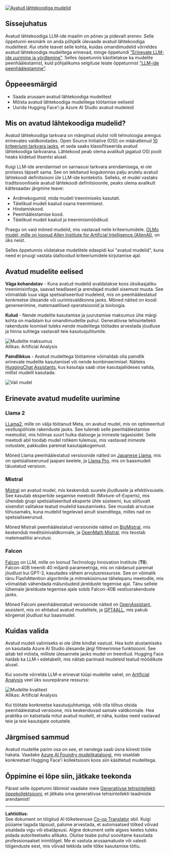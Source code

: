 <!--
CO_OP_TRANSLATOR_METADATA:
{
  "original_hash": "a2a83aac52158c23161046cbd13faa2b",
  "translation_date": "2025-10-18T02:58:14+00:00",
  "source_file": "16-open-source-models/README.md",
  "language_code": "et"
}
-->
[![Avatud lähtekoodiga mudelid](../../../translated_images/16-lesson-banner.6b56555e8404fda1716382db4832cecbe616ccd764de381f0af6cfd694d05f74.et.png)](https://youtu.be/CuICgfuHFSg?si=x8SpFRUsIxM9dohN)

## Sissejuhatus

Avatud lähtekoodiga LLM-ide maailm on põnev ja pidevalt arenev. Selle õppetunni eesmärk on anda põhjalik ülevaade avatud lähtekoodiga mudelitest. Kui otsite teavet selle kohta, kuidas omandimudelid võrreldes avatud lähtekoodiga mudelitega erinevad, minge õppetundi ["Erinevate LLM-ide uurimine ja võrdlemine"](../02-exploring-and-comparing-different-llms/README.md?WT.mc_id=academic-105485-koreyst). Selles õppetunnis käsitletakse ka mudelite peenhäälestamist, kuid põhjalikuma selgituse leiate õppetunnist ["LLM-ide peenhäälestamine"](../18-fine-tuning/README.md?WT.mc_id=academic-105485-koreyst).

## Õppeeesmärgid

- Saada arusaam avatud lähtekoodiga mudelitest
- Mõista avatud lähtekoodiga mudelitega töötamise eeliseid
- Uurida Hugging Face'i ja Azure AI Studio avatud mudeleid

## Mis on avatud lähtekoodiga mudelid?

Avatud lähtekoodiga tarkvara on mänginud olulist rolli tehnoloogia arengus erinevates valdkondades. Open Source Initiative (OSI) on määratlenud [10 kriteeriumi tarkvara jaoks](https://web.archive.org/web/20241126001143/https://opensource.org/osd?WT.mc_id=academic-105485-koreyst), et seda saaks klassifitseerida avatud lähtekoodiga tarkvarana. Lähtekood peab olema avalikult jagatud OSI poolt heaks kiidetud litsentsi alusel.

Kuigi LLM-ide arendamisel on sarnasusi tarkvara arendamisega, ei ole protsess täpselt sama. See on tekitanud kogukonnas palju arutelu avatud lähtekoodi definitsiooni üle LLM-ide kontekstis. Selleks, et mudel vastaks traditsioonilisele avatud lähtekoodi definitsioonile, peaks olema avalikult kättesaadav järgmine teave:

- Andmekogumid, mida mudeli treenimiseks kasutati.
- Täielikud mudeli kaalud osana treenimisest.
- Hindamiskood.
- Peenhäälestamise kood.
- Täielikud mudeli kaalud ja treenimismõõdikud.

Praegu on vaid mõned mudelid, mis vastavad neile kriteeriumidele. [OLMo mudel, mille on loonud Allen Institute for Artificial Intelligence (AllenAI)](https://huggingface.co/allenai/OLMo-7B?WT.mc_id=academic-105485-koreyst), on üks neist.

Selles õppetunnis viidatakse mudelitele edaspidi kui "avatud mudelid", kuna need ei pruugi vastata ülaltoodud kriteeriumidele kirjutamise ajal.

## Avatud mudelite eelised

**Väga kohandatav** - Kuna avatud mudelid avaldatakse koos üksikasjaliku treenimisinfoga, saavad teadlased ja arendajad mudeli sisemust muuta. See võimaldab luua väga spetsialiseeritud mudeleid, mis on peenhäälestatud konkreetse ülesande või uurimisvaldkonna jaoks. Mõned näited on koodi genereerimine, matemaatilised operatsioonid ja bioloogia.

**Kulud** - Nende mudelite kasutamise ja juurutamise maksumus ühe märgi kohta on madalam kui omandimudelite puhul. Generatiivse tehisintellekti rakenduste loomisel tuleks nende mudelitega töötades arvestada jõudluse ja hinna suhtega vastavalt teie kasutusjuhtumile.

![Mudelite maksumus](../../../translated_images/model-price.3f5a3e4d32ae00b465325159e1f4ebe7b5861e95117518c6bfc37fe842950687.et.png)  
Allikas: Artificial Analysis

**Paindlikkus** - Avatud mudelitega töötamine võimaldab olla paindlik erinevate mudelite kasutamisel või nende kombineerimisel. Näiteks [HuggingChat Assistants](https://huggingface.co/chat?WT.mc_id=academic-105485-koreyst), kus kasutaja saab otse kasutajaliideses valida, millist mudelit kasutada:

![Vali mudel](../../../translated_images/choose-model.f095d15bbac922141591fd4fac586dc8d25e69b42abf305d441b84c238e293f2.et.png)

## Erinevate avatud mudelite uurimine

### Llama 2

[LLama2](https://huggingface.co/meta-llama?WT.mc_id=academic-105485-koreyst), mille on välja töötanud Meta, on avatud mudel, mis on optimeeritud vestluspõhiste rakenduste jaoks. See tuleneb selle peenhäälestamise meetodist, mis hõlmas suurt hulka dialooge ja inimeste tagasisidet. Selle meetodi abil toodab mudel rohkem tulemusi, mis vastavad inimeste ootustele, pakkudes paremat kasutajakogemust.

Mõned Llama peenhäälestatud versioonide näited on [Japanese Llama](https://huggingface.co/elyza/ELYZA-japanese-Llama-2-7b?WT.mc_id=academic-105485-koreyst), mis on spetsialiseerunud jaapani keelele, ja [Llama Pro](https://huggingface.co/TencentARC/LLaMA-Pro-8B?WT.mc_id=academic-105485-koreyst), mis on baasmudeli täiustatud versioon.

### Mistral

[Mistral](https://huggingface.co/mistralai?WT.mc_id=academic-105485-koreyst) on avatud mudel, mis keskendub suurele jõudlusele ja efektiivsusele. See kasutab ekspertide segamise meetodit (Mixture-of-Experts), mis ühendab grupi spetsialiseeritud eksperte ühte süsteemi, kus sõltuvalt sisendist valitakse teatud mudelid kasutamiseks. See muudab arvutuse tõhusamaks, kuna mudelid tegelevad ainult sisenditega, milles nad on spetsialiseerunud.

Mõned Mistrali peenhäälestatud versioonide näited on [BioMistral](https://huggingface.co/BioMistral/BioMistral-7B?text=Mon+nom+est+Thomas+et+mon+principal?WT.mc_id=academic-105485-koreyst), mis keskendub meditsiinivaldkonnale, ja [OpenMath Mistral](https://huggingface.co/nvidia/OpenMath-Mistral-7B-v0.1-hf?WT.mc_id=academic-105485-koreyst), mis teostab matemaatilisi arvutusi.

### Falcon

[Falcon](https://huggingface.co/tiiuae?WT.mc_id=academic-105485-koreyst) on LLM, mille on loonud Technology Innovation Institute (**TII**). Falcon-40B treeniti 40 miljardi parameetriga, mis on näidanud paremat jõudlust kui GPT-3, kasutades vähem arvutusressursse. See on võimalik tänu FlashAttention algoritmile ja mitmeküsimuse tähelepanu meetodile, mis võimaldab vähendada mälunõudeid järelduste tegemise ajal. Tänu sellele lühemale järelduste tegemise ajale sobib Falcon-40B vestlusrakenduste jaoks.

Mõned Falconi peenhäälestatud versioonide näited on [OpenAssistant](https://huggingface.co/OpenAssistant/falcon-40b-sft-top1-560?WT.mc_id=academic-105485-koreyst), assistent, mis on ehitatud avatud mudelitele, ja [GPT4ALL](https://huggingface.co/nomic-ai/gpt4all-falcon?WT.mc_id=academic-105485-koreyst), mis pakub kõrgemat jõudlust kui baasmudel.

## Kuidas valida

Avatud mudeli valimiseks ei ole ühte kindlat vastust. Hea koht alustamiseks on kasutada Azure AI Studio ülesande järgi filtreerimise funktsiooni. See aitab teil mõista, milliste ülesannete jaoks mudel on treenitud. Hugging Face haldab ka LLM-i edetabelit, mis näitab parimaid mudeleid teatud mõõdikute alusel.

Kui soovite võrrelda LLM-e erinevat tüüpi mudelite vahel, on [Artificial Analysis](https://artificialanalysis.ai/?WT.mc_id=academic-105485-koreyst) veel üks suurepärane ressurss:

![Mudelite kvaliteet](../../../translated_images/model-quality.aaae1c22e00f7ee1cd9dc186c611ac6ca6627eabd19e5364dce9e216d25ae8a5.et.png)  
Allikas: Artificial Analysis

Kui töötate konkreetse kasutusjuhtumiga, võib olla tõhus otsida peenhäälestatud versioone, mis keskenduvad samale valdkonnale. Hea praktika on katsetada mitut avatud mudelit, et näha, kuidas need vastavad teie ja teie kasutajate ootustele.

## Järgmised sammud

Avatud mudelite parim osa on see, et nendega saab üsna kiiresti tööle hakata. Vaadake [Azure AI Foundry mudelikataloogi](https://ai.azure.com?WT.mc_id=academic-105485-koreyst), mis sisaldab konkreetset Hugging Face'i kollektsiooni koos siin käsitletud mudelitega.

## Õppimine ei lõpe siin, jätkake teekonda

Pärast selle õppetunni läbimist vaadake meie [Generatiivse tehisintellekti õppekollektsiooni](https://aka.ms/genai-collection?WT.mc_id=academic-105485-koreyst), et jätkata oma generatiivse tehisintellekti teadmiste arendamist!

---

**Lahtiütlus**:  
See dokument on tõlgitud AI tõlketeenuse [Co-op Translator](https://github.com/Azure/co-op-translator) abil. Kuigi püüame tagada täpsust, palume arvestada, et automaatsed tõlked võivad sisaldada vigu või ebatäpsusi. Algne dokument selle algses keeles tuleks pidada autoriteetseks allikaks. Olulise teabe puhul soovitame kasutada professionaalset inimtõlget. Me ei vastuta arusaamatuste või valesti tõlgenduste eest, mis võivad tekkida selle tõlke kasutamise tõttu.